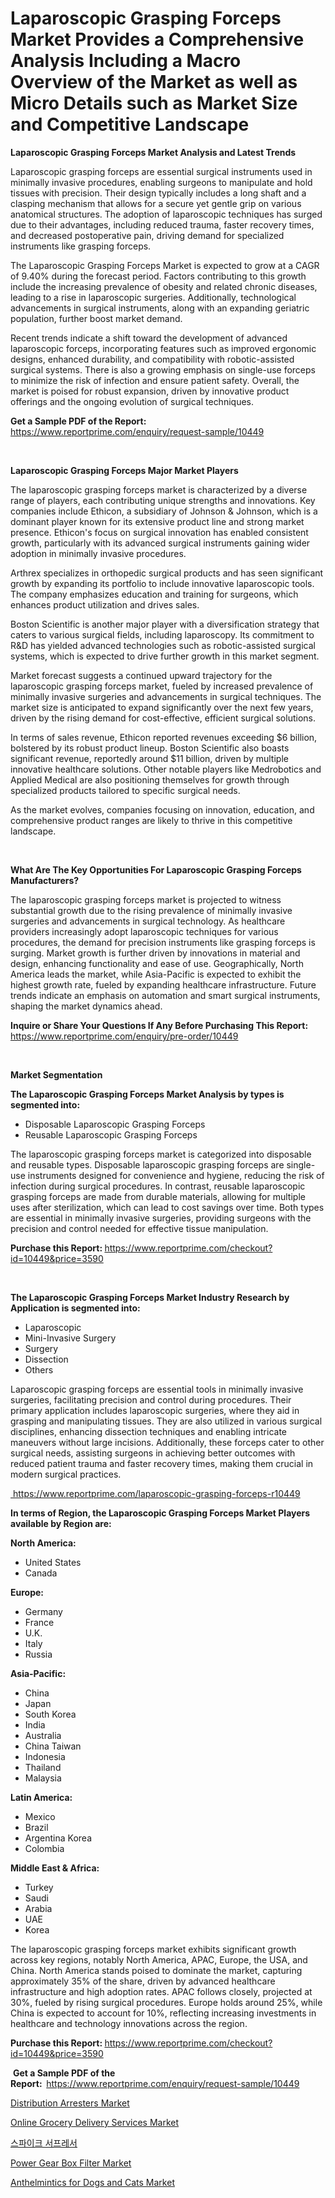 <p><h1>Laparoscopic Grasping Forceps Market Provides a Comprehensive Analysis Including a Macro Overview of the Market as well as Micro Details such as Market Size and Competitive Landscape</h1></p><p><strong>Laparoscopic Grasping Forceps Market Analysis and Latest Trends</strong></p>
<p><p>Laparoscopic grasping forceps are essential surgical instruments used in minimally invasive procedures, enabling surgeons to manipulate and hold tissues with precision. Their design typically includes a long shaft and a clasping mechanism that allows for a secure yet gentle grip on various anatomical structures. The adoption of laparoscopic techniques has surged due to their advantages, including reduced trauma, faster recovery times, and decreased postoperative pain, driving demand for specialized instruments like grasping forceps.</p><p>The Laparoscopic Grasping Forceps Market is expected to grow at a CAGR of 9.40% during the forecast period. Factors contributing to this growth include the increasing prevalence of obesity and related chronic diseases, leading to a rise in laparoscopic surgeries. Additionally, technological advancements in surgical instruments, along with an expanding geriatric population, further boost market demand. </p><p>Recent trends indicate a shift toward the development of advanced laparoscopic forceps, incorporating features such as improved ergonomic designs, enhanced durability, and compatibility with robotic-assisted surgical systems. There is also a growing emphasis on single-use forceps to minimize the risk of infection and ensure patient safety. Overall, the market is poised for robust expansion, driven by innovative product offerings and the ongoing evolution of surgical techniques.</p></p>
<p><strong>Get a Sample PDF of the Report:&nbsp;</strong> <a href="https://www.reportprime.com/enquiry/request-sample/10449">https://www.reportprime.com/enquiry/request-sample/10449</a></p>
<p>&nbsp;</p>
<p><strong>Laparoscopic Grasping Forceps Major Market Players</strong></p>
<p><p>The laparoscopic grasping forceps market is characterized by a diverse range of players, each contributing unique strengths and innovations. Key companies include Ethicon, a subsidiary of Johnson & Johnson, which is a dominant player known for its extensive product line and strong market presence. Ethicon's focus on surgical innovation has enabled consistent growth, particularly with its advanced surgical instruments gaining wider adoption in minimally invasive procedures.</p><p>Arthrex specializes in orthopedic surgical products and has seen significant growth by expanding its portfolio to include innovative laparoscopic tools. The company emphasizes education and training for surgeons, which enhances product utilization and drives sales. </p><p>Boston Scientific is another major player with a diversification strategy that caters to various surgical fields, including laparoscopy. Its commitment to R&D has yielded advanced technologies such as robotic-assisted surgical systems, which is expected to drive further growth in this market segment.</p><p>Market forecast suggests a continued upward trajectory for the laparoscopic grasping forceps market, fueled by increased prevalence of minimally invasive surgeries and advancements in surgical techniques. The market size is anticipated to expand significantly over the next few years, driven by the rising demand for cost-effective, efficient surgical solutions.</p><p>In terms of sales revenue, Ethicon reported revenues exceeding $6 billion, bolstered by its robust product lineup. Boston Scientific also boasts significant revenue, reportedly around $11 billion, driven by multiple innovative healthcare solutions. Other notable players like Medrobotics and Applied Medical are also positioning themselves for growth through specialized products tailored to specific surgical needs.</p><p>As the market evolves, companies focusing on innovation, education, and comprehensive product ranges are likely to thrive in this competitive landscape.</p></p>
<p>&nbsp;</p>
<p><strong>What Are The Key Opportunities For Laparoscopic Grasping Forceps Manufacturers?</strong></p>
<p><p>The laparoscopic grasping forceps market is projected to witness substantial growth due to the rising prevalence of minimally invasive surgeries and advancements in surgical technology. As healthcare providers increasingly adopt laparoscopic techniques for various procedures, the demand for precision instruments like grasping forceps is surging. Market growth is further driven by innovations in material and design, enhancing functionality and ease of use. Geographically, North America leads the market, while Asia-Pacific is expected to exhibit the highest growth rate, fueled by expanding healthcare infrastructure. Future trends indicate an emphasis on automation and smart surgical instruments, shaping the market dynamics ahead.</p></p>
<p><strong>Inquire or Share Your Questions If Any Before Purchasing This Report:</strong> <a href="https://www.reportprime.com/enquiry/pre-order/10449">https://www.reportprime.com/enquiry/pre-order/10449</a></p>
<p>&nbsp;</p>
<p><strong>Market Segmentation</strong></p>
<p><strong>The Laparoscopic Grasping Forceps Market Analysis by types is segmented into:</strong></p>
<p><ul><li>Disposable Laparoscopic Grasping Forceps</li><li>Reusable Laparoscopic Grasping Forceps</li></ul></p>
<p><p>The laparoscopic grasping forceps market is categorized into disposable and reusable types. Disposable laparoscopic grasping forceps are single-use instruments designed for convenience and hygiene, reducing the risk of infection during surgical procedures. In contrast, reusable laparoscopic grasping forceps are made from durable materials, allowing for multiple uses after sterilization, which can lead to cost savings over time. Both types are essential in minimally invasive surgeries, providing surgeons with the precision and control needed for effective tissue manipulation.</p></p>
<p><strong>Purchase this Report:&nbsp;</strong><a href="https://www.reportprime.com/checkout?id=10449&price=3590">https://www.reportprime.com/checkout?id=10449&price=3590</a></p>
<p>&nbsp;</p>
<p><strong>The Laparoscopic Grasping Forceps Market Industry Research by Application is segmented into:</strong></p>
<p><ul><li>Laparoscopic</li><li>Mini-Invasive Surgery</li><li>Surgery</li><li>Dissection</li><li>Others</li></ul></p>
<p><p>Laparoscopic grasping forceps are essential tools in minimally invasive surgeries, facilitating precision and control during procedures. Their primary application includes laparoscopic surgeries, where they aid in grasping and manipulating tissues. They are also utilized in various surgical disciplines, enhancing dissection techniques and enabling intricate maneuvers without large incisions. Additionally, these forceps cater to other surgical needs, assisting surgeons in achieving better outcomes with reduced patient trauma and faster recovery times, making them crucial in modern surgical practices.</p></p>
<p><a href="https://www.reportprime.com/laparoscopic-grasping-forceps-r10449">&nbsp;https://www.reportprime.com/laparoscopic-grasping-forceps-r10449</a></p>
<p><strong>In terms of Region, the Laparoscopic Grasping Forceps Market Players available by Region are:</strong></p>
<p>
    <p> <strong> North America: </strong>
        <ul>
            <li>United States</li>
            <li>Canada</li>
        </ul>
        </p> 
    <p> <strong> Europe: </strong>
        <ul>
            <li>Germany</li>
            <li>France</li>
            <li>U.K.</li>
            <li>Italy</li>
            <li>Russia</li>
        </ul>
        </p> 
    <p> <strong> Asia-Pacific: </strong>
        <ul>
            <li>China</li>
            <li>Japan</li>
            <li>South Korea</li>
            <li>India</li>
            <li>Australia</li>
            <li>China Taiwan</li>
            <li>Indonesia</li>
            <li>Thailand</li>
            <li>Malaysia</li>
        </ul>
        </p> 
    <p> <strong> Latin America: </strong>
        <ul>
            <li>Mexico</li>
            <li>Brazil</li>
            <li>Argentina Korea</li>
            <li>Colombia</li>
        </ul>
        </p> 
    <p> <strong> Middle East & Africa: </strong>
        <ul>
            <li>Turkey</li>
            <li>Saudi</li>
            <li>Arabia</li>
            <li>UAE</li>
            <li>Korea</li>
        </ul>
    </p>
    </p>
<p><p>The laparoscopic grasping forceps market exhibits significant growth across key regions, notably North America, APAC, Europe, the USA, and China. North America stands poised to dominate the market, capturing approximately 35% of the share, driven by advanced healthcare infrastructure and high adoption rates. APAC follows closely, projected at 30%, fueled by rising surgical procedures. Europe holds around 25%, while China is expected to account for 10%, reflecting increasing investments in healthcare and technology innovations across the region.</p></p>
<p><strong>Purchase this Report: </strong><a href="https://www.reportprime.com/checkout?id=10449&price=3590">https://www.reportprime.com/checkout?id=10449&price=3590</a></p>
<p>&nbsp;<strong>Get a Sample PDF of the Report:&nbsp;&nbsp;</strong><a href="https://www.reportprime.com/enquiry/request-sample/10449">https://www.reportprime.com/enquiry/request-sample/10449</a></p>
<p><strong></strong></p>
<p><p><a href="https://issuu.com/reportprime-2/docs/distribution-arresters-market-size-_305c296cd972ca">Distribution Arresters Market</a></p><p><a href="https://www.linkedin.com/pulse/online-grocery-delivery-services-market-indicators-size-regional-1417e?trackingId=%2BHeo1d83TKq1g4yNy1kLXQ%3D%3D">Online Grocery Delivery Services Market</a></p><p><a href="https://medium.com/@gabrielblanda5656/%EC%84%B8%EA%B3%84-spike-suppressors-market-%EC%9D%80-2024%EC%97%90%EC%84%9C-2031%EB%A1%9C-%EC%97%B0%ED%8F%89%EA%B7%A0-%EC%A6%9D%EA%B0%80%EC%9C%A8%EC%9D%84-%EB%B3%B4%EC%9D%BC-%EA%B2%83%EC%9C%BC%EB%A1%9C-%EC%98%88%EC%83%81%EB%90%A9%EB%8B%88%EB%8B%A4-c44694b20268">스파이크 서프레서</a></p><p><a href="https://issuu.com/reportprime-2/docs/power-gear-box-filter-market-size-2_7ffcf9ef32d9e4">Power Gear Box Filter Market</a></p><p><a href="https://medium.com/@belaayi865/the-market-for-anthelmintics-for-dogs-and-cats-market-is-examined-in-this-report-along-with-the-92484de852f2">Anthelmintics for Dogs and Cats Market</a></p></p>